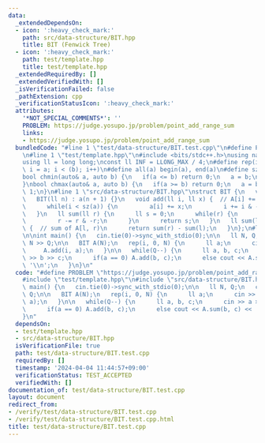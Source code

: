 ```yaml
---
data:
  _extendedDependsOn:
  - icon: ':heavy_check_mark:'
    path: src/data-structure/BIT.hpp
    title: BIT (Fenwick Tree)
  - icon: ':heavy_check_mark:'
    path: test/template.hpp
    title: test/template.hpp
  _extendedRequiredBy: []
  _extendedVerifiedWith: []
  _isVerificationFailed: false
  _pathExtension: cpp
  _verificationStatusIcon: ':heavy_check_mark:'
  attributes:
    '*NOT_SPECIAL_COMMENTS*': ''
    PROBLEM: https://judge.yosupo.jp/problem/point_add_range_sum
    links:
    - https://judge.yosupo.jp/problem/point_add_range_sum
  bundledCode: "#line 1 \"test/data-structure/BIT.test.cpp\"\n#define PROBLEM \"https://judge.yosupo.jp/problem/point_add_range_sum\"\
    \n#line 1 \"test/template.hpp\"\n#include <bits/stdc++.h>\nusing namespace std;\n\
    using ll = long long;\nconst ll INF = LLONG_MAX / 4;\n#define rep(i, a, b) for(ll\
    \ i = a; i < (b); i++)\n#define all(a) begin(a), end(a)\n#define sz(a) ssize(a)\n\
    bool chmin(auto& a, auto b) {\n   if(a <= b) return 0;\n   a = b;\n   return 1;\n\
    }\nbool chmax(auto& a, auto b) {\n   if(a >= b) return 0;\n   a = b;\n   return\
    \ 1;\n}\n#line 1 \"src/data-structure/BIT.hpp\"\nstruct BIT {\n   vector<ll> a;\n\
    \   BIT(ll n) : a(n + 1) {}\n   void add(ll i, ll x) {  // A[i] += x\n      i++;\n\
    \      while(i < sz(a)) {\n         a[i] += x;\n         i += i & -i;\n      }\n\
    \   }\n   ll sum(ll r) {\n      ll s = 0;\n      while(r) {\n         s += a[r];\n\
    \         r -= r & -r;\n      }\n      return s;\n   }\n   ll sum(ll l, ll r)\
    \ {  // sum of A[l, r)\n      return sum(r) - sum(l);\n   }\n};\n#line 4 \"test/data-structure/BIT.test.cpp\"\
    \n\nint main() {\n   cin.tie(0)->sync_with_stdio(0);\n\n   ll N, Q;\n   cin >>\
    \ N >> Q;\n\n   BIT A(N);\n   rep(i, 0, N) {\n      ll a;\n      cin >> a;\n \
    \     A.add(i, a);\n   }\n\n   while(Q--) {\n      ll a, b, c;\n      cin >> a\
    \ >> b >> c;\n      if(a == 0) A.add(b, c);\n      else cout << A.sum(b, c) <<\
    \ '\\n';\n   }\n}\n"
  code: "#define PROBLEM \"https://judge.yosupo.jp/problem/point_add_range_sum\"\n\
    #include \"test/template.hpp\"\n#include \"src/data-structure/BIT.hpp\"\n\nint\
    \ main() {\n   cin.tie(0)->sync_with_stdio(0);\n\n   ll N, Q;\n   cin >> N >>\
    \ Q;\n\n   BIT A(N);\n   rep(i, 0, N) {\n      ll a;\n      cin >> a;\n      A.add(i,\
    \ a);\n   }\n\n   while(Q--) {\n      ll a, b, c;\n      cin >> a >> b >> c;\n\
    \      if(a == 0) A.add(b, c);\n      else cout << A.sum(b, c) << '\\n';\n   }\n\
    }\n"
  dependsOn:
  - test/template.hpp
  - src/data-structure/BIT.hpp
  isVerificationFile: true
  path: test/data-structure/BIT.test.cpp
  requiredBy: []
  timestamp: '2024-04-04 11:44:57+09:00'
  verificationStatus: TEST_ACCEPTED
  verifiedWith: []
documentation_of: test/data-structure/BIT.test.cpp
layout: document
redirect_from:
- /verify/test/data-structure/BIT.test.cpp
- /verify/test/data-structure/BIT.test.cpp.html
title: test/data-structure/BIT.test.cpp
---
```

